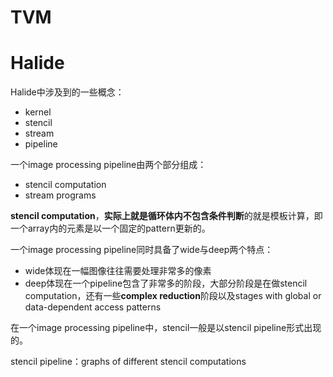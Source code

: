# TVM





# Halide



Halide中涉及到的一些概念：

- kernel
- stencil
- stream
- pipeline



一个image processing pipeline由两个部分组成：

- stencil computation
- stream programs



**stencil computation**，**实际上就是循环体内不包含条件判断**的就是模板计算，即一个array内的元素是以一个固定的pattern更新的。



一个image processing pipeline同时具备了wide与deep两个特点：

- wide体现在一幅图像往往需要处理非常多的像素
- deep体现在一个pipeline包含了非常多的阶段，大部分阶段是在做stencil computation，还有一些**complex reduction**阶段以及stages with global or data-dependent access patterns



在一个image processing pipeline中，stencil一般是以stencil pipeline形式出现的。

stencil pipeline：graphs of different stencil computations

